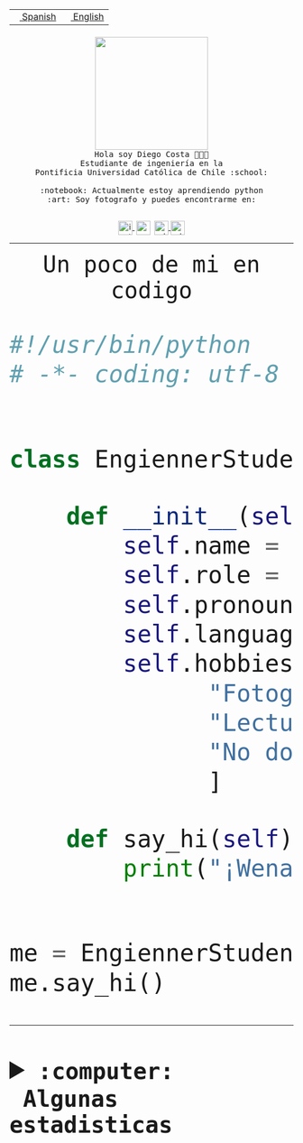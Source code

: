<table border="0"  align="right">
 <tr><td><a href="README.md"><img src="https://upload.wikimedia.org/wikipedia/commons/thumb/8/89/Bandera_de_Espa%C3%B1a.svg/1200px-Bandera_de_Espa%C3%B1a.svg.png" height="10"> Spanish</a></td>
 <td><a href="README.en.md"><img src="https://upload.wikimedia.org/wikipedia/commons/a/a4/Flag_of_the_United_States.svg" height="10"> English</a></td></tr>
</table><br><br><br>


<p align="center">
  <img src="https://github.com/diegocostares/diegocostares/blob/main/Images/aaa2.gif?raw=true" height="200px" weight="200px">
  <br><samp>
    Hola soy Diego Costa 👨🏻‍💻<br>
    Estudiante de ingeniería en la <br>
    Pontificia Universidad Católica de Chile :school:<br>
  <br>
    :notebook: Actualmente estoy aprendiendo python <br>
    :art: Soy fotografo y puedes encontrarme en: <br>
  <br></samp>
  
</p>

<p align="center">
   <a href="https://instagram.com/diegocosta_no" target="blank">
    <img 
    align="center" src="https://cdn.jsdelivr.net/npm/simple-icons@3.0.1/icons/instagram.svg" alt="instagram" height="25px" width="25px" />
  </a>
  <a style="border: 3px solid; color: white;"href="https://t.me/diegocosta_no" target="blank">
  <img
  align="center" alt="Telegram" width="25px" src="https://icons-for-free.com/iconfiles/png/512/Telegram-1324888767380505522.png" />
</a>
<a href="https://api.whatsapp.com/send?phone=56971897835&text=Hola!" target="blank">
  <img
  align="center" alt="wtsp" width="25px" src="https://img.icons8.com/pastel-glyph/2x/whatsapp--v2.png" />
</a>
<a href="https://www.linkedin.com/in/diego-costa-786249213/" target="blank">
  <img
  align="center" alt="wtsp" width="25px" src="https://img.icons8.com/metro/452/linkedin.png" />
</a>

  </a>
</p>

---


<p align="center"><font size="25"><samp>Un poco de mi en codigo</samp></front></p>


```python
#!/usr/bin/python
# -*- coding: utf-8 -*-


class EngiennerStudent:

    def __init__(self):
        self.name = "Diego Costa"
        self.role = "Estudiante"
        self.pronouns = "he/him"
        self.language_spoken = ["es_CL", "en_US"]
        self.hobbies = [
              "Fotografia",
              "Lectura",
              "No dormir",
              ]

    def say_hi(self):
        print("¡Wena mundo!")


me = EngiennerStudent()
me.say_hi()
```
---
<details>
  <summary><b><samp>:computer: &nbsp;Algunas estadisticas</samp></b></summary>
  <br/></p>

<!--START_SECTION:waka-->
![Code Time](http://img.shields.io/badge/Code%20Time-1%2C237%20hrs%206%20mins-blue)

📅 **Soy más productivo los Martes** 

```text
Lunes                    760 commits         ████░░░░░░░░░░░░░░░░░░░░░   15.41 % 
Martes                   952 commits         █████░░░░░░░░░░░░░░░░░░░░   19.30 % 
Miércoles                600 commits         ███░░░░░░░░░░░░░░░░░░░░░░   12.16 % 
Jueves                   756 commits         ████░░░░░░░░░░░░░░░░░░░░░   15.33 % 
Viernes                  723 commits         ████░░░░░░░░░░░░░░░░░░░░░   14.66 % 
Sábado                   411 commits         ██░░░░░░░░░░░░░░░░░░░░░░░   08.33 % 
Domingo                  731 commits         ████░░░░░░░░░░░░░░░░░░░░░   14.82 % 
```


📊 **Esta semana me dediqué a** 

```text
🐱‍💻 Proyectos: 
proyecto-2023-2-proyecto-2 hrs 12 mins       █████████████░░░░░░░░░░░░   50.71 % 
P0-SyR                   1 hr 37 mins        █████████░░░░░░░░░░░░░░░░   37.49 % 
codefest.osuc.dev        18 mins             ██░░░░░░░░░░░░░░░░░░░░░░░   06.92 % 
modul.os                 7 mins              █░░░░░░░░░░░░░░░░░░░░░░░░   02.75 % 
osuc.dev                 5 mins              █░░░░░░░░░░░░░░░░░░░░░░░░   02.13 % 
```


 Last Updated on 13/10/2023 18:35:51 UTC
<!--END_SECTION:waka-->
  
  

<p align="center"> <img src="https://github-readme-stats.vercel.app/api?username=diegocostares&show_icons=true&theme=ayu-mirage" alt="abhisheknaiidu" /></p>
 
</details>
